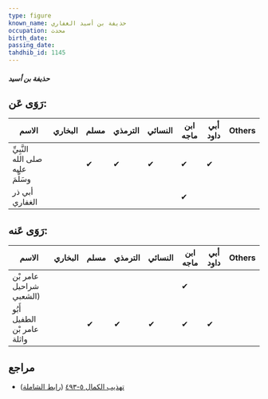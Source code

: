 ```yaml
---
type: figure
known_name: حذيفة بن أسيد الغفاري
occupation: محدث
birth_date:
passing_date:
tahdhib_id: 1145
---
```

##### حذيفة بن أسيد

## رَوَى عَن:
| الاسم                             | البخاري | مسلم | الترمذي | النسائي | ابن ماجه | أبي داود | Others |
| --------------------------------- | ------- | ---- | ------- | ------- | -------- | -------- | ------ |
| النَّبِيِّ صلى الله عليه وسَلَّمَ |         | ✔    | ✔       | ✔       | ✔        | ✔        |        |
| أبي ذر الغفاري                    |         |      |         |         | ✔        |          |        |
## رَوَى عَنه:
| الاسم                       | البخاري | مسلم | الترمذي | النسائي | ابن ماجه | أبي داود | Others |
| --------------------------- | ------- | ---- | ------- | ------- | -------- | -------- | ------ |
| عامر بْن شراحيل (الشعبي     |         |      |         |         | ✔        |          |        |
| أَبُو الطفيل عامر بْن واثلة |         | ✔    | ✔       | ✔       | ✔        | ✔        |        |
## مراجع
- [تهذيب الكمال ٥-٤٩٣](obsidian://open?vault=Tahdhib-al-Kamal&file=Figures/١١٤٥-حذيفة%20بن%20أسيد) ([رابط الشاملة](https://shamela.ws/book/3722/2571))